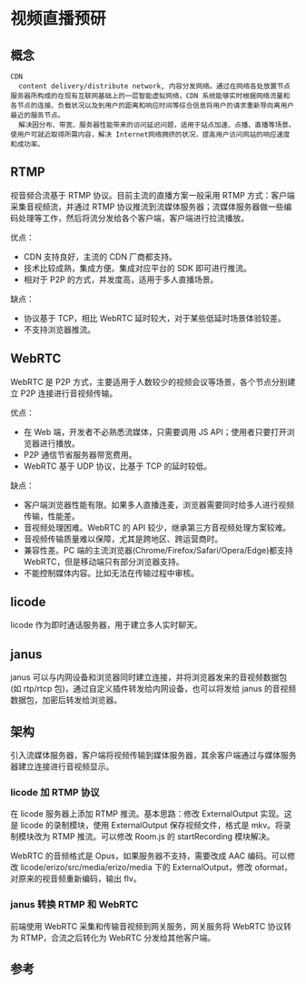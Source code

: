 # 视频直播预研

## 概念

```text
CDN
  content delivery/distribute network, 内容分发网络。通过在网络各处放置节点服务器所构成的在现有互联网基础上的一层智能虚拟网络，CDN 系统能够实时根据网络流量和各节点的连接、负载状况以及到用户的距离和响应时间等综合信息将用户的请求重新导向离用户最近的服务节点。
  解决因分布、带宽、服务器性能带来的访问延迟问题，适用于站点加速、点播、直播等场景。使用户可就近取得所需内容，解决 Internet网络拥挤的状况，提高用户访问网站的响应速度和成功率。
```

## RTMP

视音频合流基于 RTMP 协议。目前主流的直播方案一般采用 RTMP 方式：客户端采集音视频流，并通过 RTMP 协议推流到流媒体服务器；流媒体服务器做一些编码处理等工作，然后将流分发给各个客户端，客户端进行拉流播放。

优点：

- CDN 支持良好，主流的 CDN 厂商都支持。
- 技术比较成熟，集成方便。集成对应平台的 SDK 即可进行推流。
- 相对于 P2P 的方式，并发度高，适用于多人直播场景。

缺点：

- 协议基于 TCP，相比 WebRTC 延时较大，对于某些低延时场景体验较差。
- 不支持浏览器推流。

## WebRTC

WebRTC 是 P2P 方式，主要适用于人数较少的视频会议等场景，各个节点分别建立 P2P 连接进行音视频传输。

优点：

- 在 Web 端，开发者不必熟悉流媒体，只需要调用 JS API；使用者只要打开浏览器进行播放。
- P2P 通信节省服务器带宽费用。
- WebRTC 基于 UDP 协议，比基于 TCP 的延时较低。

缺点：

- 客户端浏览器性能有限。如果多人直播连麦，浏览器需要同时给多人进行视频传输，性能差。
- 音视频处理困难。WebRTC 的 API 较少，继承第三方音视频处理方案较难。
- 音视频传输质量难以保障，尤其是跨地区、跨运营商时。
- 兼容性差。PC 端的主流浏览器(Chrome/Firefox/Safari/Opera/Edge)都支持 WebRTC，但是移动端只有部分浏览器支持。
- 不能控制媒体内容。比如无法在传输过程中审核。

## licode

licode 作为即时通话服务器，用于建立多人实时聊天。

## janus

janus 可以与内网设备和浏览器同时建立连接，并将浏览器发来的音视频数据包(如 rtp/rtcp 包)，通过自定义插件转发给内网设备，也可以将发给 janus 的音视频数据包，加密后转发给浏览器。

## 架构

引入流媒体服务器，客户端将视频传输到媒体服务器，其余客户端通过与媒体服务器建立连接进行音视频显示。

### licode 加 RTMP 协议

在 licode 服务器上添加 RTMP 推流。基本思路：修改 ExternalOutput 实现。这是 licode 的录制模块，使用 ExternalOutput 保存视频文件，格式是 mkv。将录制模块改为 RTMP 推流。可以修改 Room.js 的 startRecording 模块解决。

WebRTC 的音频格式是 Opus，如果服务器不支持，需要改成 AAC 编码。可以修改 licode/erizo/src/media/erizo/media 下的 ExternalOutput，修改 oformat，对原来的视音频重新编码，输出 flv。

### janus 转换 RTMP 和 WebRTC

前端使用 WebRTC 采集和传输音视频到网关服务，网关服务将 WebRTC 协议转为 RTMP，合流之后转化为 WebRTC 分发给其他客户端。

## 参考

